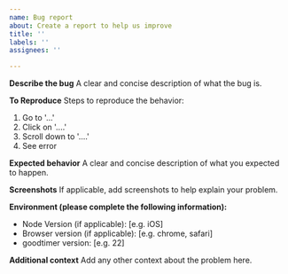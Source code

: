 ```yaml
---
name: Bug report
about: Create a report to help us improve
title: ''
labels: ''
assignees: ''

---
```


**Describe the bug**
A clear and concise description of what the bug is.

**To Reproduce**
Steps to reproduce the behavior:
1. Go to '...'
2. Click on '....'
3. Scroll down to '....'
4. See error

**Expected behavior**
A clear and concise description of what you expected to happen.

**Screenshots**
If applicable, add screenshots to help explain your problem.

**Environment (please complete the following information):**
 - Node Version (if applicable): [e.g. iOS]
 - Browser version (if applicable): [e.g. chrome, safari]
 - goodtimer version: [e.g. 22]

**Additional context**
Add any other context about the problem here.
